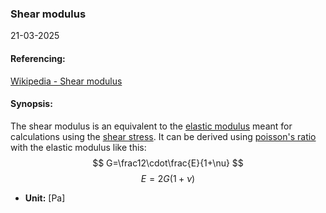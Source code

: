 ### Shear modulus
21-03-2025
#### Referencing:
[Wikipedia - Shear modulus](https://en.wikipedia.org/wiki/Shear_modulus)

#### Synopsis:
The shear modulus is an equivalent to the [elastic modulus](Modulus%20of%20Elasticity.md) meant for calculations using the [shear stress](stress).
It can be derived using [poisson's ratio](https://en.wikipedia.org/wiki/Poisson%27s_ratio) with the elastic modulus like this:
$$
G=\frac12\cdot\frac{E}{1+\nu}
$$
$$
E=2G(1+\nu)
$$


- __Unit:__ \[Pa]



